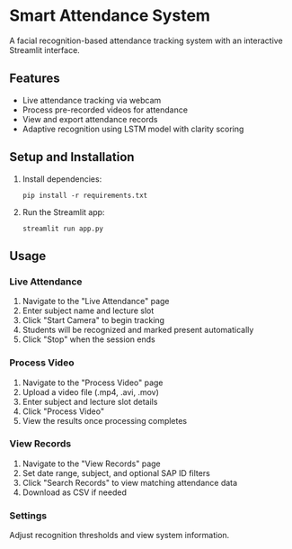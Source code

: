 # Smart Attendance System

A facial recognition-based attendance tracking system with an interactive Streamlit interface.

## Features

- Live attendance tracking via webcam
- Process pre-recorded videos for attendance
- View and export attendance records
- Adaptive recognition using LSTM model with clarity scoring

## Setup and Installation

1. Install dependencies:
   ```
   pip install -r requirements.txt
   ```

2. Run the Streamlit app:
   ```
   streamlit run app.py
   ```

## Usage

### Live Attendance

1. Navigate to the "Live Attendance" page
2. Enter subject name and lecture slot 
3. Click "Start Camera" to begin tracking
4. Students will be recognized and marked present automatically
5. Click "Stop" when the session ends

### Process Video

1. Navigate to the "Process Video" page
2. Upload a video file (.mp4, .avi, .mov)
3. Enter subject and lecture slot details
4. Click "Process Video" 
5. View the results once processing completes

### View Records

1. Navigate to the "View Records" page
2. Set date range, subject, and optional SAP ID filters
3. Click "Search Records" to view matching attendance data
4. Download as CSV if needed

### Settings

Adjust recognition thresholds and view system information.
